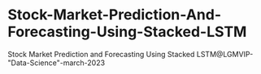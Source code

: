# Stock-Market-Prediction-And-Forecasting-Using-Stacked-LSTM
Stock Market Prediction and Forecasting Using Stacked LSTM@LGMVIP- "Data-Science"-march-2023

